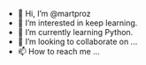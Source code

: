 - 👋 Hi, I’m @martproz
- 👀 I’m interested in keep learning.
- 🌱 I’m currently learning Python.
- 💞️ I’m looking to collaborate on ...
- 📫 How to reach me ...

<!---
martproz/martproz is a ✨ special ✨ repository because its `README.md` (this file) appears on your GitHub profile.
You can click the Preview link to take a look at your changes.
--->
